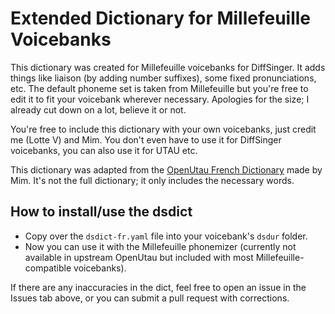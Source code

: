 # Extended Dictionary for Millefeuille Voicebanks
This dictionary was created for Millefeuille voicebanks for DiffSinger. It adds things like liaison (by adding number suffixes), some fixed pronunciations, etc.
The default phoneme set is taken from Millefeuille but you're free to edit it to fit your voicebank wherever necessary.
Apologies for the size; I already cut down on a lot, believe it or not.

You're free to include this dictionary with your own voicebanks, just credit me (Lotte V) and Mim.
You don't even have to use it for DiffSinger voicebanks, you can also use it for UTAU etc.

This dictionary was adapted from the [OpenUtau French Dictionary](https://github.com/mmemim/OpenUTAU-French-Dictionary) made by Mim. It's not the full dictionary; it only includes the necessary words.

## How to install/use the dsdict
- Copy over the ``dsdict-fr.yaml`` file into your voicebank's ``dsdur`` folder.
- Now you can use it with the Millefeuille phonemizer (currently not available in upstream OpenUtau but included with most Millefeuille-compatible voicebanks).

If there are any inaccuracies in the dict, feel free to open an issue in the Issues tab above, or you can submit a pull request with corrections.